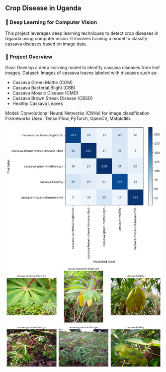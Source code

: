 ## Crop Disease in Uganda

### 🌿 Deep Learning for Computer Vision

This project leverages deep learning techniques to detect crop diseases in Uganda using computer vision. It involves training a model to classify cassava diseases based on image data.

### 📌 Project Overview

Goal: Develop a deep learning model to identify cassava diseases from leaf images.
Dataset: Images of cassava leaves labeled with diseases such as:

* Cassava Green Mottle (CGM)
* Cassava Bacterial Blight (CBB)
* Cassava Mosaic Disease (CMD)
* Cassava Brown Streak Disease (CBSD)
* Healthy Cassava Leaves

Model: Convolutional Neural Networks (CNNs) for image classification
Frameworks Used: TensorFlow, PyTorch, OpenCV, Matplotlib.

![DEMO](/output.png)
![DEMO](/output1.png)
